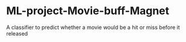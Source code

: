# ML-project-Movie-buff-Magnet
A classifier to predict whether a movie would be a hit or miss before it released
